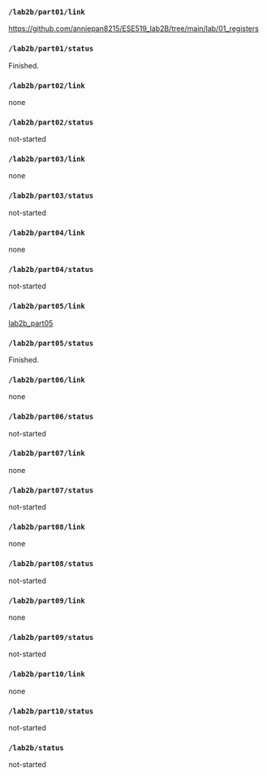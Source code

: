 ### `/lab2b/part01/link`
https://github.com/anniepan8215/ESE519_lab2B/tree/main/lab/01_registers
### `/lab2b/part01/status`
Finished.
### `/lab2b/part02/link`
none
### `/lab2b/part02/status`
not-started
### `/lab2b/part03/link`
none
### `/lab2b/part03/status`
not-started
### `/lab2b/part04/link`
none
### `/lab2b/part04/status`
not-started
### `/lab2b/part05/link`
[lab2b_part05](https://github.com/anniepan8215/ESE519_lab2B/tree/main/lab/05_i2c_traffic)
### `/lab2b/part05/status`
Finished.
### `/lab2b/part06/link`
none
### `/lab2b/part06/status`
not-started
### `/lab2b/part07/link`
none
### `/lab2b/part07/status`
not-started
### `/lab2b/part08/link`
none
### `/lab2b/part08/status`
not-started
### `/lab2b/part09/link`
none
### `/lab2b/part09/status`
not-started
### `/lab2b/part10/link`
none
### `/lab2b/part10/status`
not-started
### `/lab2b/status`
not-started
